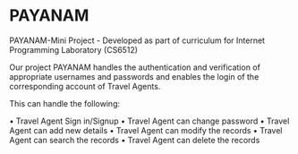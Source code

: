 # PAYANAM

PAYANAM-Mini Project - Developed as part of curriculum for Internet Programming Laboratory (CS6512)

Our project PAYANAM handles the authentication and verification of appropriate usernames and passwords and enables the login of the corresponding account of Travel Agents.

This can handle the following:

•	Travel Agent Sign in/Signup
•	Travel Agent can change password
•	Travel Agent can add new details 
•	Travel Agent can modify the records
•	Travel Agent can search the records
•	Travel Agent can delete the records 
